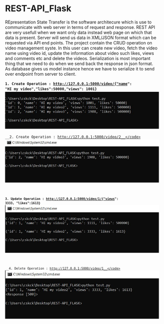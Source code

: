 # REST-API_Flask

REpresentation State Transfer is the software architecure which is use to communicate with web server in terms of request and response. REST API are very usefull when we want only data instead web page on which that data is present. Server will send us data in XML/JSON format which can be requested via API end points. The project contain the CRUD operation on video management syste. In this user can create new video, fetch the video name using video id, update the information about video such likes, views and comments etc and delete the videos. Serialization is most important thing that we need to do when we send back the response in json format. As database gives us model instance hence we have to serialize it to send over endpoint from server to client.

<code>__1. Create Operation : http://127.0.0.1:5000/video/{"name": "HI my video","likes":50000,"views": 1001}__</code>
![Alt text](/img/create.JPG?raw=true "Create Operation")

<code>__2. Create Operation : http://127.0.0.1:5000/video/2__</code>
![Alt text](/img/Retrieve.JPG?raw=true "Retrieve Operation")

<code>__3. Update Operation : http://127.0.0.1:5000/video/1/{"views": 3333, "likes":1613}__</code>
![Alt text](/img/Update.JPG?raw=true "Update Operation")

<code>__4. Delete Operation : http://127.0.0.1:5000/video/1__</code>
![Alt text](/img/Delete.JPG?raw=true "Delete Operation")
